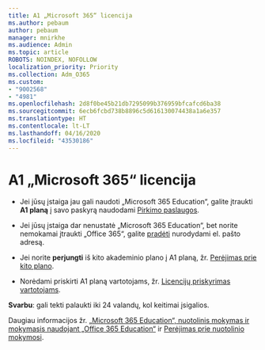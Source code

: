 ```yaml
---
title: A1 „Microsoft 365“ licencija
ms.author: pebaum
author: pebaum
manager: mnirkhe
ms.audience: Admin
ms.topic: article
ROBOTS: NOINDEX, NOFOLLOW
localization_priority: Priority
ms.collection: Adm_O365
ms.custom:
- "9002568"
- "4981"
ms.openlocfilehash: 2d8f0be45b21db7295099b376959bfcafcd6ba38
ms.sourcegitcommit: 6ecb6fcbd738b8896c5d616130074438a1a6e357
ms.translationtype: HT
ms.contentlocale: lt-LT
ms.lasthandoff: 04/16/2020
ms.locfileid: "43530186"
---
```

# <a name="a1-license-for-microsoft-365"></a>A1 „Microsoft 365“ licencija


- Jei jūsų įstaiga jau gali naudoti „Microsoft 365 Education“, galite įtraukti **A1 planą** į savo paskyrą naudodami [Pirkimo paslaugos](https://docs.microsoft.com/microsoft-365/commerce/buy-another-subscription?view=o365-worldwide#buy-another-subscription). 

- Jei jūsų įstaiga dar nenustatė „Microsoft 365 Education“, bet norite nemokamai įtraukti „Office 365“, galite [pradėti](https://www.microsoft.com/education/products/office) nurodydami el. pašto adresą. 

- Jei norite **perjungti** iš kito akademinio plano į A1 planą, žr. [Perėjimas prie kito plano](https://docs.microsoft.com/lt-LT/microsoft-365/commerce/subscriptions/switch-plans-manually). 

- Norėdami priskirti A1 planą vartotojams, žr. [Licencijų priskyrimas vartotojams](https://docs.microsoft.com/lt-LT/microsoft-365/admin/manage/assign-licenses-to-users). 

**Svarbu**: gali tekti palaukti iki 24 valandų, kol keitimai įsigalios. 

Daugiau informacijos žr. [„Microsoft 365 Education“, nuotolinis mokymas ir mokymasis naudojant „Office 365 Education“](https://support.office.com/article/remote-teaching-and-learning-in-office-365-education-f651ccae-7b65-478b-8366-51bb884025c4) ir [Perėjimas prie nuotolinio mokymosi](https://www.microsoft.com/education/remote-learning). 

